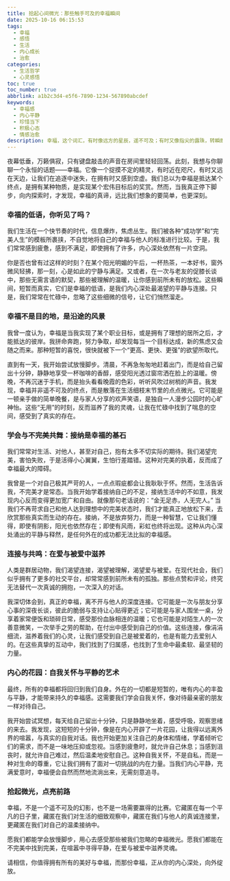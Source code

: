 ```yaml
---
title: 拾起心间微光：那些触手可及的幸福瞬间
date: 2025-10-16 06:15:53
tags:
  - 幸福
  - 感悟
  - 生活
  - 内心成长
  - 治愈
categories:
  - 生活哲学
  - 心灵感悟
toc: true
toc_number: true
abbrlink: a1b2c3d4-e5f6-7890-1234-567890abcdef
keywords:
  - 幸福感
  - 内心平静
  - 珍惜当下
  - 积极心态
  - 情感治愈
description: 幸福，这个词汇，有时像远方的星辰，遥不可及；有时又像指尖的露珠，转瞬即逝。我们常常在追逐宏大的目标时，忽略了身边那些细微而真实的温暖。这篇文章，想与你一同放慢脚步，感受那些被我们遗忘的、触手可及的幸福微光，重新定义我们与幸福的关系，让它不再是遥远的彼岸，而是我们每一步都能踏实的土地。
---
```


夜幕低垂，万籁俱寂，只有键盘敲击的声音在房间里轻轻回荡。此刻，我想与你聊聊一个永恒的话题——幸福。它像一个捉摸不定的精灵，有时近在咫尺，有时又远在天边，让我们在追逐中迷失，在拥有时又感到空虚。我们总以为幸福是抵达某个终点，是拥有某种物质，是实现某个宏伟目标后的奖赏。然而，当我真正停下脚步，向内探索时，才发现，幸福的真谛，远比我们想象的要简单，也更深刻。

### 幸福的低语，你听见了吗？

我们生活在一个快节奏的时代，信息爆炸，焦虑丛生。我们被各种“成功学”和“完美人生”的模板所裹挟，不自觉地将自己的幸福与他人的标准进行比较。于是，我们常常感到疲惫，感到不满足，即使拥有了许多，内心深处依然有一片空洞。

你是否也曾有过这样的时刻？在某个阳光明媚的午后，一杯热茶，一本好书，窗外微风轻拂，那一刻，心是如此的宁静与满足。又或者，在一次与老友的促膝长谈中，那些无需言语的默契，那些被理解的温暖，让你感到前所未有的放松。这些瞬间，短暂而真实，它们是幸福的低语，是我们内心深处最渴望的平静与连接。只是，我们常常在忙碌中，忽略了这些细微的信号，让它们悄然溜走。

### 幸福不是目的地，是沿途的风景

我曾一度认为，幸福是当我实现了某个职业目标，或是拥有了理想的居所之后，才能抵达的彼岸。我拼命奔跑，努力争取，却发现每当一个目标达成，新的焦虑又会随之而来。那种短暂的喜悦，很快就被下一个“更高、更快、更强”的欲望所取代。

直到有一天，我开始尝试放慢脚步。清晨，不再急匆匆地赶着出门，而是给自己留出十分钟，静静地享受一杯咖啡的香醇，感受阳光透过窗帘洒在脸上的温暖。傍晚，不再沉迷于手机，而是抬头看看晚霞的色彩，听听风吹过树梢的声音。我发现，幸福并非遥不可及的终点，而是散落在生活细枝末节里的点点微光。它可能是一顿亲手做的简单晚餐，是与家人分享的欢声笑语，是独自一人漫步公园时的心旷神怡。这些“无用”的时刻，反而滋养了我的灵魂，让我在忙碌中找到了喘息的空间，感受到了真实的存在。

### 学会与不完美共舞：接纳是幸福的基石

我们常常对生活、对他人，甚至对自己，抱有太多不切实际的期待。我们渴望完美，害怕失败，于是活得小心翼翼，生怕行差踏错。这种对完美的执着，反而成了幸福最大的障碍。

我曾是一个对自己极其严苛的人，一点点瑕疵都会让我耿耿于怀。然而，生活告诉我，不完美才是常态。当我开始学着接纳自己的不足，接纳生活中的不如意，我发现内心反而变得更加宽广和自由。就像那句老话说的：“金无足赤，人无完人。” 当我们不再苛求自己和他人达到理想中的完美状态时，我们才能真正地放松下来，去欣赏那些真实而生动的存在。接纳，不是放弃努力，而是一种智慧，它让我们懂得，即使有阴影，阳光也依然存在；即使有风雨，彩虹也终将出现。这种从内心深处涌出的平静与释然，是任何外在的成功都无法比拟的幸福感。

### 连接与共鸣：在爱与被爱中滋养

人类是群居动物，我们渴望连接，渴望被理解，渴望爱与被爱。在现代社会，我们似乎拥有了更多的社交平台，却常常感到前所未有的孤独。那些点赞和评论，终究无法替代一次真诚的拥抱，一次深入的对话。

我深切体会到，真正的幸福，离不开与他人的深度连接。它可能是一次与朋友分享心事的深夜长谈，彼此的脆弱与支持让心贴得更近；它可能是与家人围坐一桌，分享着家常便饭和琐碎日常，感受那份血脉相连的温暖；它也可能是对陌生人的一次善意微笑，一次举手之劳的帮助，在付出中感受到自己的价值。这些连接，像涓涓细流，滋养着我们的心灵，让我们感受到自己是被爱着的，也是有能力去爱别人的。在这些真挚的互动中，我们找到了归属感，也找到了生命中最柔软、最坚韧的力量。

### 内心的花园：自我关怀与平静的艺术

最终，所有的幸福都将回归到我们自身。外在的一切都是短暂的，唯有内心的丰盈与平静，才能带来持久的幸福感。这需要我们学会自我关怀，像对待最亲密的朋友一样对待自己。

我开始尝试冥想，每天给自己留出十分钟，只是静静地坐着，感受呼吸，观察思绪的来去。我发现，这短短的十分钟，像是在内心开辟了一片花园，让我得以远离外界的喧嚣，与真实的自我对话。我也开始更加关注自己的身体和情绪，学着倾听它们的需求，而不是一味地压抑或忽视。当感到疲惫时，就允许自己休息；当感到沮丧时，就允许自己难过，然后温柔地安慰自己。这种自我关怀，不是自私，而是一种对生命的尊重，它让我们拥有了面对一切挑战的内在力量。当我们内心平静，充满爱意时，幸福便会自然而然地流淌出来，无需刻意追寻。

### 拾起微光，点亮前路

幸福，不是一个遥不可及的幻影，也不是一场需要赢得的比赛。它藏匿在每一个平凡的日子里，藏匿在我们对生活的细致观察中，藏匿在我们与他人的真诚连接里，更藏匿在我们对自己的温柔接纳中。

愿我们都能学会放慢脚步，用心去感受那些被我们忽略的幸福微光。愿我们都能在不完美中找到完美，在喧嚣中寻得平静，在爱与被爱中滋养灵魂。

请相信，你值得拥有所有的美好与幸福，而那份幸福，正从你的内心深处，向外绽放。